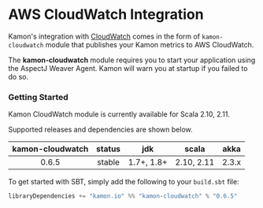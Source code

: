 # AWS CloudWatch Integration

Kamon's integration with [CloudWatch](https://aws.amazon.com/cloudwatch/) comes in the form of `kamon-cloudwatch` module that publishes your Kamon metrics to AWS CloudWatch.

The <b>kamon-cloudwatch</b> module requires you to start your application using the AspectJ Weaver Agent. Kamon will warn you at startup if you failed to do so.

### Getting Started

Kamon CloudWatch module is currently available for Scala 2.10, 2.11.

Supported releases and dependencies are shown below.

| kamon-cloudwatch  | status | jdk  | scala            | akka   |
|:------:|:------:|:----:|------------------|:------:|
|  0.6.5 | stable | 1.7+, 1.8+ | 2.10, 2.11  | 2.3.x |

To get started with SBT, simply add the following to your `build.sbt`
file:

```scala
libraryDependencies += "kamon.io" %% "kamon-cloudwatch" % "0.6.5"
```


